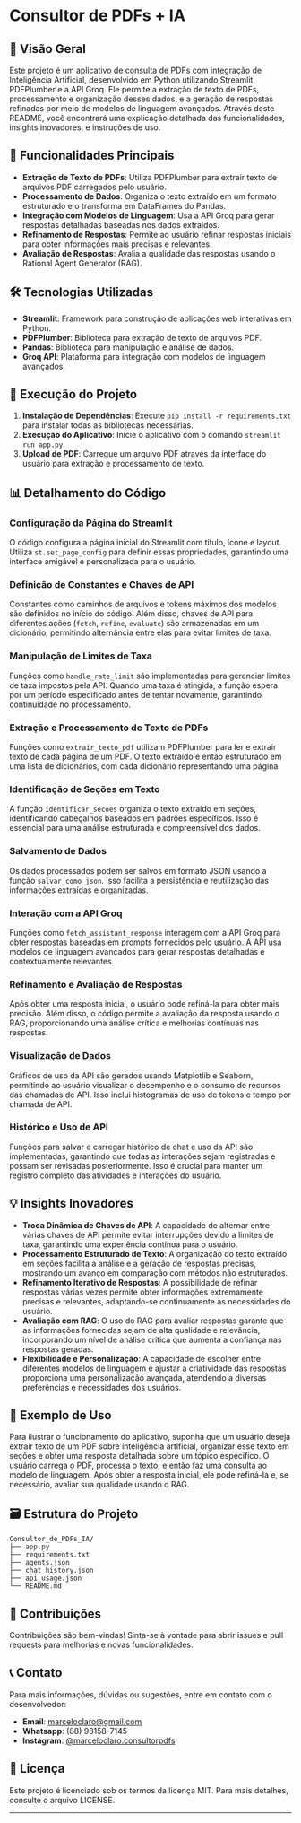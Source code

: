 # Consultor de PDFs + IA

## 📄 Visão Geral
Este projeto é um aplicativo de consulta de PDFs com integração de Inteligência Artificial, desenvolvido em Python utilizando Streamlit, PDFPlumber e a API Groq. Ele permite a extração de texto de PDFs, processamento e organização desses dados, e a geração de respostas refinadas por meio de modelos de linguagem avançados. Através deste README, você encontrará uma explicação detalhada das funcionalidades, insights inovadores, e instruções de uso.

## 🚀 Funcionalidades Principais
- **Extração de Texto de PDFs**: Utiliza PDFPlumber para extrair texto de arquivos PDF carregados pelo usuário.
- **Processamento de Dados**: Organiza o texto extraído em um formato estruturado e o transforma em DataFrames do Pandas.
- **Integração com Modelos de Linguagem**: Usa a API Groq para gerar respostas detalhadas baseadas nos dados extraídos.
- **Refinamento de Respostas**: Permite ao usuário refinar respostas iniciais para obter informações mais precisas e relevantes.
- **Avaliação de Respostas**: Avalia a qualidade das respostas usando o Rational Agent Generator (RAG).

## 🛠️ Tecnologias Utilizadas
- **Streamlit**: Framework para construção de aplicações web interativas em Python.
- **PDFPlumber**: Biblioteca para extração de texto de arquivos PDF.
- **Pandas**: Biblioteca para manipulação e análise de dados.
- **Groq API**: Plataforma para integração com modelos de linguagem avançados.

## 🎯 Execução do Projeto
1. **Instalação de Dependências**: Execute `pip install -r requirements.txt` para instalar todas as bibliotecas necessárias.
2. **Execução do Aplicativo**: Inicie o aplicativo com o comando `streamlit run app.py`.
3. **Upload de PDF**: Carregue um arquivo PDF através da interface do usuário para extração e processamento de texto.

## 📊 Detalhamento do Código
### Configuração da Página do Streamlit
O código configura a página inicial do Streamlit com título, ícone e layout. Utiliza `st.set_page_config` para definir essas propriedades, garantindo uma interface amigável e personalizada para o usuário.

### Definição de Constantes e Chaves de API
Constantes como caminhos de arquivos e tokens máximos dos modelos são definidos no início do código. Além disso, chaves de API para diferentes ações (`fetch`, `refine`, `evaluate`) são armazenadas em um dicionário, permitindo alternância entre elas para evitar limites de taxa.

### Manipulação de Limites de Taxa
Funções como `handle_rate_limit` são implementadas para gerenciar limites de taxa impostos pela API. Quando uma taxa é atingida, a função espera por um período especificado antes de tentar novamente, garantindo continuidade no processamento.

### Extração e Processamento de Texto de PDFs
Funções como `extrair_texto_pdf` utilizam PDFPlumber para ler e extrair texto de cada página de um PDF. O texto extraído é então estruturado em uma lista de dicionários, com cada dicionário representando uma página.

### Identificação de Seções em Texto
A função `identificar_secoes` organiza o texto extraído em seções, identificando cabeçalhos baseados em padrões específicos. Isso é essencial para uma análise estruturada e compreensível dos dados.

### Salvamento de Dados
Os dados processados podem ser salvos em formato JSON usando a função `salvar_como_json`. Isso facilita a persistência e reutilização das informações extraídas e organizadas.

### Interação com a API Groq
Funções como `fetch_assistant_response` interagem com a API Groq para obter respostas baseadas em prompts fornecidos pelo usuário. A API usa modelos de linguagem avançados para gerar respostas detalhadas e contextualmente relevantes.

### Refinamento e Avaliação de Respostas
Após obter uma resposta inicial, o usuário pode refiná-la para obter mais precisão. Além disso, o código permite a avaliação da resposta usando o RAG, proporcionando uma análise crítica e melhorias contínuas nas respostas.

### Visualização de Dados
Gráficos de uso da API são gerados usando Matplotlib e Seaborn, permitindo ao usuário visualizar o desempenho e o consumo de recursos das chamadas de API. Isso inclui histogramas de uso de tokens e tempo por chamada de API.

### Histórico e Uso de API
Funções para salvar e carregar histórico de chat e uso da API são implementadas, garantindo que todas as interações sejam registradas e possam ser revisadas posteriormente. Isso é crucial para manter um registro completo das atividades e interações do usuário.

## 💡 Insights Inovadores
- **Troca Dinâmica de Chaves de API**: A capacidade de alternar entre várias chaves de API permite evitar interrupções devido a limites de taxa, garantindo uma experiência contínua para o usuário.
- **Processamento Estruturado de Texto**: A organização do texto extraído em seções facilita a análise e a geração de respostas precisas, mostrando um avanço em comparação com métodos não estruturados.
- **Refinamento Iterativo de Respostas**: A possibilidade de refinar respostas várias vezes permite obter informações extremamente precisas e relevantes, adaptando-se continuamente às necessidades do usuário.
- **Avaliação com RAG**: O uso do RAG para avaliar respostas garante que as informações fornecidas sejam de alta qualidade e relevância, incorporando um nível de análise crítica que aumenta a confiança nas respostas geradas.
- **Flexibilidade e Personalização**: A capacidade de escolher entre diferentes modelos de linguagem e ajustar a criatividade das respostas proporciona uma personalização avançada, atendendo a diversas preferências e necessidades dos usuários.

## 📝 Exemplo de Uso
Para ilustrar o funcionamento do aplicativo, suponha que um usuário deseja extrair texto de um PDF sobre inteligência artificial, organizar esse texto em seções e obter uma resposta detalhada sobre um tópico específico. O usuário carrega o PDF, processa o texto, e então faz uma consulta ao modelo de linguagem. Após obter a resposta inicial, ele pode refiná-la e, se necessário, avaliar sua qualidade usando o RAG.

## 🗃️ Estrutura do Projeto
```
Consultor_de_PDFs_IA/
├── app.py
├── requirements.txt
├── agents.json
├── chat_history.json
├── api_usage.json
└── README.md
```

## 🤝 Contribuições
Contribuições são bem-vindas! Sinta-se à vontade para abrir issues e pull requests para melhorias e novas funcionalidades.

## 📞 Contato
Para mais informações, dúvidas ou sugestões, entre em contato com o desenvolvedor:
- **Email**: marceloclaro@gmail.com
- **Whatsapp**: (88) 98158-7145
- **Instagram**: [@marceloclaro.consultorpdfs](https://www.instagram.com/marceloclaro.consultorpdfs/)

## 📢 Licença
Este projeto é licenciado sob os termos da licença MIT. Para mais detalhes, consulte o arquivo LICENSE.

---

